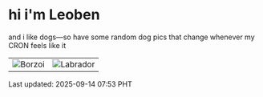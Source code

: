 # hi i'm Leoben

and i like dogs—so have some random dog pics that change whenever my CRON feels like it

|  |  |
|--------|----------|
| ![Borzoi](https://random-dog-vercel.vercel.app/api/random-borzoi?v=1757807596) | ![Labrador](https://random-dog-vercel.vercel.app/api/random-labrador?v=1757807596) |

Last updated: 2025-09-14 07:53 PHT
